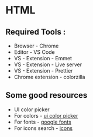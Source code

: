 <h1> HTML </h1>

<h2> Required Tools : </h2>
<ul>
    <li> Browser - Chrome </li>
    <li> Editor - VS Code </li>
    <li> VS - Extension - Emmet </li>
    <li> VS - Extension - Live server </li>
    <li> VS - Extension - Prettier </li>
    <li> Chrome extension - colorzilla </li>
</ul>

<h2> Some good resources </h2>
<ul>
    <li> UI color picker </li>
    <li> For colors - <a href = https://uicolorpicker.com/ target=_blank> ui color picker </a> </li>
    <li> For fonts - <a href = https://fonts.google.com/ target=_blank> google fonts </a> </li>
    <li> For icons search - <a href = https://fontawesome.com/search target=_blank> icons </a> </li>
</ul>
